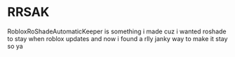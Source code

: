 # RRSAK
RobloxRoShadeAutomaticKeeper is something i made cuz i wanted roshade to stay when roblox updates and now i found a rlly janky way to make it stay so ya
